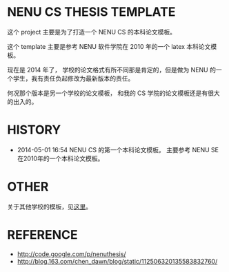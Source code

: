# NENU CS THESIS TEMPLATE

这个 project 主要是为了打造一个 NENU CS 的本科论文模板。

这个 template 主要是参考 NENU 软件学院在 2010 年的一个 latex 本科论文模板。

现在是 2014 年了， 学校的论文格式有所不同那是肯定的，但是做为 NENU 的一个学生，我有责任负起修改为最新版本的责任。

何况那个版本是另一个学校的论文模板， 和我的 CS 学院的论文模板还是有很大的出入的。



# HISTORY

* 2014-05-01 16:54 
    NENU CS 的第一个本科论文模板。
    主要参考 NENU SE 在2010年的一个本科论文模板。



# OTHER

关于其他学校的模板，见[这里](allSchool.md)。

# REFERENCE

* http://code.google.com/p/nenuthesis/
* http://blog.163.com/chen_dawn/blog/static/112506320135583832760/



